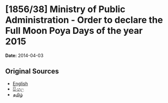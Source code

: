 # [1856/38] Ministry of Public Administration - Order to declare the Full Moon Poya Days of the year 2015

**Date:** 2014-04-03

## Original Sources

- [English](https://documents.gov.lk/view/extra-gazettes/2014/4/1856-38_E.pdf)
- [සිංහල](https://documents.gov.lk/view/extra-gazettes/2014/4/1856-38_S.pdf)
- [தமிழ்](https://documents.gov.lk/view/extra-gazettes/2014/4/1856-38_T.pdf)
